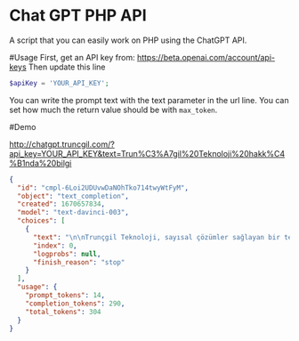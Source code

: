 # Chat GPT PHP API 
A script that you can easily work on PHP using the ChatGPT API.

#Usage
First, get an API key from:
https://beta.openai.com/account/api-keys
Then update this line
```php
$apiKey = 'YOUR_API_KEY';
```

You can write the prompt text with the text parameter in the url line.
You can set how much the return value should be with ```max_token```.

#Demo

http://chatgpt.truncgil.com/?api_key=YOUR_API_KEY&text=Trun%C3%A7gil%20Teknoloji%20hakk%C4%B1nda%20bilgi

```json
{
  "id": "cmpl-6Loi2UDUvwDaNOhTko714twyWtFyM",
  "object": "text_completion",
  "created": 1670657834,
  "model": "text-davinci-003",
  "choices": [
    {
      "text": "\n\nTrunçgil Teknoloji, sayısal çözümler sağlayan bir teknoloji şirketidir. Şirket, sahip olduğu deneyim ve uzmanlıkla ürün ve hizmetler geliştirmektedir. Trunçgil Teknoloji, bulut bilişim, veri yönetimi, mobil çözümler, robotik, görüntü işleme, ölçeklenebilir kurumsal yazılımlar, ticari uygulamalar ve çoklu platformlar arasındaki her türlü alana hizmet sağlamaktadır. Bunların yanı sıra, Trunçgil Teknoloji, web sitesi ve uygulama geliştirme, makine öğrenimi ve tahmin modelleri, kurumsal ağ güvenliği, sanal gerçeklik, Artırılmış Gerçeklik ve nesnelerin interneti çözümleri sunmaktadır.",
      "index": 0,
      "logprobs": null,
      "finish_reason": "stop"
    }
  ],
  "usage": {
    "prompt_tokens": 14,
    "completion_tokens": 290,
    "total_tokens": 304
  }
}
```
